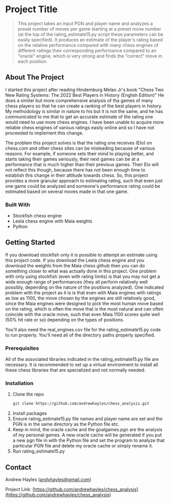 # Project Title

> This project takes an input PGN and player name and analyzes a preset number of moves per game starting at a preset move number (at the top of the rating_estimate15.py script these parameters can be easily specified).  It produces an estimate of the player's rating based on the relative performance compared with many chess engines of different ratings their corresponding performance compared to an "oracle" engine, which is very strong and finds the "correct" move in each position.

## About The Project

I started this project after reading Hindemburg Melao Jr's book "Chess Two New Rating Systems: The 2022 Best Players in History (English Edition)"  He does a similar but more comprehensive analysis of tha games of many chess players so that he can create a ranking of the best players in history.  My methodology is similar in nature to his but it is not the same, and he has communicated to me that to get an accurate estimate of the rating one would need to use more chess engines.  I have been unable to acquire more reliable chess engines of various ratings easily online and so I have not proceeded to implement this change.

The problem this project solves is that the rating one receives (Elo) on chess.com and other chess sites can be misleading because of various reasons.  For example, if someone sets their mind to playing better, and starts taking their games seriously, their next games can be at a performance that is much higher than their previous games.  Their Elo will not reflect this though, because there has not been enough time to establish this change in their attitude towards chess.  So, this project provides a more granular approach to estimating rating, such that even just one game could be analyzed and someone's performance rating could be estimated based on several moves made in that one game.

### Built With

* Stockfish chess engine
* Leela chess engine with Maia weights
* Python

## Getting Started

If you download stockfish only it is possible to attempt an estimate using this project code.  If you download the Leela chess engine and you download the weights from the Maia chess github then you can do something closer to what was actually done in this project.  One problem with only using stockfish (even with rating limits) is that you may not get a wide enough range of performances (they all perform relatively well possibly, depending on the nature of the positions analyzed).  One indicated problem with the project as it is is that even with Maia engines with ratings as low as 1100, the move chosen by the engines are still relatively good, since the Maia engines were designed to pick the most human move based on the rating, which is often the move that is the most natural and can often coincide with the oracle move, such that even Maia 1100 scores quite well (50% hit rate or so) depending on the types of positions.

You'll also need the real_engines.csv file for the rating_estimate15.py code to run properly.  You'll need all of the directory paths properly specified.  

### Prerequisites

All of the associated libraries indicated in the rating_estimate15.py file are necessary.  It is recommended to set up a virtual environment to install all these chess libraries that are specialized and not normally needed.

### Installation

1.  Clone the repo
    ```sh
    git clone https://github.com/andrewhayles/chess_analysis.git
    ```
2.  Install packages
3.  Ensure rating_estimate15.py file names and player name are set and the PGN is in the same directory as the Python file etc.
4.  Keep in mind, the oracle cache and the goalgames.pgn are the analysis of my personal games.  A new oracle cache will be generated if you put a new pgn file in with the Python file and set the program to analyze that particular PGN file and delete my oracle cache or simply rename it.
5.  Run rating_estimate15.py


## Contact

Andrew Hayles (andyhayles@gmail.com)

Project Link: [https://github.com/andrewhayles/chess_analysis](https://github.com/andrewhayles/chess_analysis)